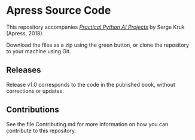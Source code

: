 # Apress Source Code

This repository accompanies [_Practical Python AI Projects_](http://www.apress.com/9781484234228) by Serge Kruk (Apress, 2018).

[comment]: #cover

Download the files as a zip using the green button, or clone the repository to your machine using Git.

## Releases

Release v1.0 corresponds to the code in the published book, without corrections or updates.

## Contributions

See the file Contributing.md for more information on how you can contribute to this repository.
